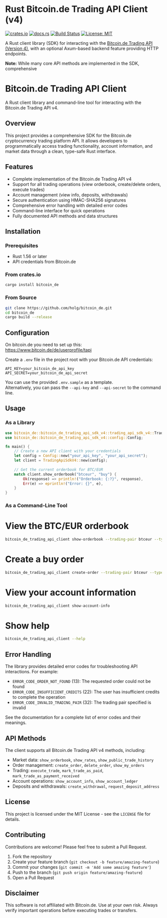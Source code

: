 # Rust Bitcoin.de Trading API Client (v4)

[![crates.io](https://img.shields.io/crates/v/bitcoin_de.svg?style=flat-square)](https://crates.io/crates/bitcoin_de) <!-- Placeholder: Update if published -->
[![docs.rs](https://img.shields.io/docsrs/bitcoin_de?style=flat-square)](https://docs.rs/bitcoin_de/) <!-- Placeholder: Update if published -->
[![Build Status](https://img.shields.io/github/actions/workflow/status/holg/bitcoin_de/rust.yml?branch=main&style=flat-square)](https://github.com/holg/bitcoin_de/actions) <!-- Assuming GH username/repo -->
[![License: MIT](https://img.shields.io/badge/License-MIT-yellow.svg?style=flat-square)](https://opensource.org/licenses/MIT)

A Rust client library (SDK) for interacting with the [Bitcoin.de Trading API (Version 4)](https://www.bitcoin.de/de/api/tapi/v4/docu), with an optional Axum-based backend feature providing HTTP endpoints.

**Note:** While many core API methods are implemented in the SDK, comprehensive
# Bitcoin.de Trading API Client

A Rust client library and command-line tool for interacting with the Bitcoin.de Trading API v4.

## Overview

This project provides a comprehensive SDK for the Bitcoin.de cryptocurrency trading platform API. It allows developers to programmatically access trading functionality, account information, and market data through a clean, type-safe Rust interface.

## Features

- Complete implementation of the Bitcoin.de Trading API v4
- Support for all trading operations (view orderbook, create/delete orders, execute trades)
- Account management (view info, deposits, withdrawals)
- Secure authentication using HMAC-SHA256 signatures
- Comprehensive error handling with detailed error codes
- Command-line interface for quick operations
- Fully documented API methods and data structures

## Installation

### Prerequisites

- Rust 1.56 or later
- API credentials from Bitcoin.de

### From crates.io

```bash
cargo install bitcoin_de
```

### From Source

```bash
git clone https://github.com/holg/bitcoin_de.git
cd bitcoin_de
cargo build --release
```

## Configuration

On bitcoin.de you need to set up this:
https://www.bitcoin.de/de/userprofile/tapi

Create a `.env` file in the project root with your Bitcoin.de API credentials:

```
API_KEY=your_bitcoin_de_api_key
API_SECRET=your_bitcoin_de_api_secret
```

You can use the provided `.env.sample` as a template.  
Alternatively, you can pass the `--api-key` and `--api-secret` to the command line.

## Usage

### As a Library

```rust
use bitcoin_de::bitcoin_de_trading_api_sdk_v4::trading_api_sdk_v4::TradingApiSdkV4;
use bitcoin_de::bitcoin_de_trading_api_sdk_v4::config::Config;

fn main() {
    // Create a new API client with your credentials
    let config = Config::new("your_api_key", "your_api_secret");
    let client = TradingApiSdkV4::new(config);
    
    // Get the current orderbook for BTC/EUR
    match client.show_orderbook("btceur", "buy") {
        Ok(response) => println!("Orderbook: {:?}", response),
        Err(e) => eprintln!("Error: {}", e),
    }
}
```

### As a Command-Line Tool


# View the BTC/EUR orderbook
```bash
bitcoin_de_trading_api_client show-orderbook --trading-pair btceur --type buy
```
# Create a buy order
```bash
bitcoin_de_trading_api_client create-order --trading-pair btceur --type buy --amount 0.1 --price 50000
```
# View your account information
```bash
bitcoin_de_trading_api_client show-account-info
```
# Show help
```bash
bitcoin_de_trading_api_client --help
```

## Error Handling

The library provides detailed error codes for troubleshooting API interactions. For example:

- `ERROR_CODE_ORDER_NOT_FOUND` (13): The requested order could not be found
- `ERROR_CODE_INSUFFICIENT_CREDITS` (22): The user has insufficient credits to complete the operation
- `ERROR_CODE_INVALID_TRADING_PAIR` (32): The trading pair specified is invalid

See the documentation for a complete list of error codes and their meanings.

## API Methods

The client supports all Bitcoin.de Trading API v4 methods, including:

- Market data: `show_orderbook`, `show_rates`, `show_public_trade_history`
- Order management: `create_order`, `delete_order`, `show_my_orders`
- Trading: `execute_trade`, `mark_trade_as_paid`, `mark_trade_as_payment_received`
- Account operations: `show_account_info`, `show_account_ledger`
- Deposits and withdrawals: `create_withdrawal`, `request_deposit_address`

## License

This project is licensed under the MIT License - see the `LICENSE` file for details.

## Contributing

Contributions are welcome! Please feel free to submit a Pull Request.

1. Fork the repository
2. Create your feature branch (`git checkout -b feature/amazing-feature`)
3. Commit your changes (`git commit -m 'Add some amazing feature'`)
4. Push to the branch (`git push origin feature/amazing-feature`)
5. Open a Pull Request

## Disclaimer

This software is not affiliated with Bitcoin.de. Use at your own risk. Always verify important operations before executing trades or transfers.
